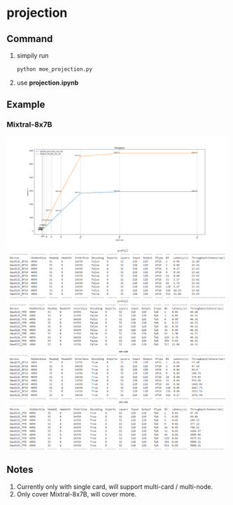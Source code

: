 # projection

## Command
1. simpily run
    ```sh
    python moe_projection.py
    ```
2. use **projection.ipynb**

## Example
### Mixtral-8x7B
![Mixtral-8x7B Projection](./figure/mixtral_proj_plot.png)
![Mixtral-8x7B_projection_table](./figure/mixtral_proj_table.png)

## Notes
1. Currently only with single card, will support multi-card / multi-node.
2. Only cover Mixtral-8x7B, will cover more.